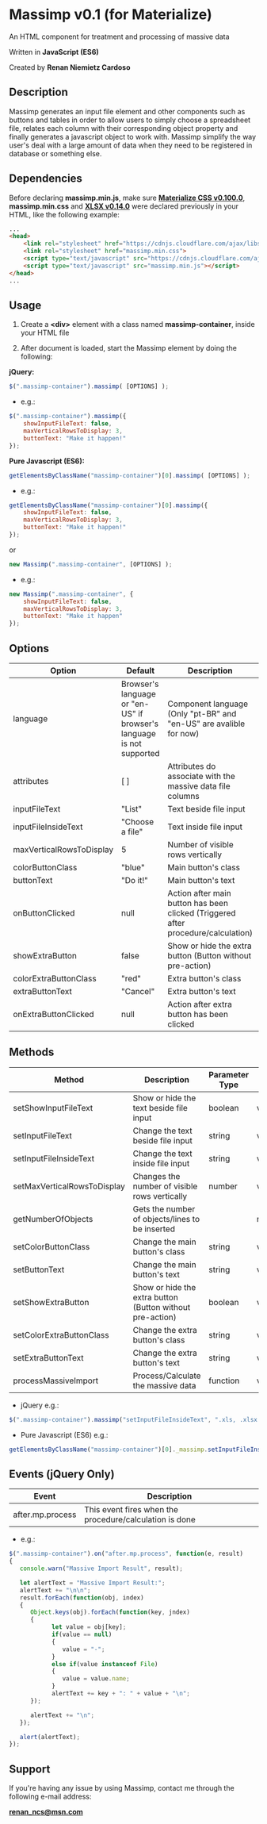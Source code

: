 # Massimp v0.1 (for Materialize)
An HTML component for treatment and processing of massive data

Written in **JavaScript (ES6)**

Created by **Renan Niemietz Cardoso**

## Description

Massimp generates an input file element and other components such as buttons and tables in order to allow users to simply choose a spreadsheet file, relates each column with their corresponding object property and finally generates a javascript object to work with. Massimp simplify the way user's deal with a large amount of data when they need to be registered in database or something else.

## Dependencies

Before declaring **massimp.min.js**, make sure **[Materialize CSS v0.100.0](https://github.com/Dogfalo/materialize/tree/v0.100.0)**, **massimp.min.css** and **[XLSX v0.14.0](https://github.com/SheetJS/js-xlsx/tree/v0.14.0)** were declared previously in your HTML, like the following example:
```html
...
<head>
    <link rel="stylesheet" href="https://cdnjs.cloudflare.com/ajax/libs/materialize/1.0.0/css/materialize.min.css">
    <link rel="stylesheet" href="massimp.min.css">
    <script type="text/javascript" src="https://cdnjs.cloudflare.com/ajax/libs/xlsx/0.14.0/xlsx.full.min.js"></script>
    <script type="text/javascript" src="massimp.min.js"></script>
</head>
...
```

## Usage

1. Create a **\<div\>** element with a class named **massimp-container**, inside your HTML file

2. After document is loaded, start the Massimp element by doing the following:

**jQuery:**
```javascript
$(".massimp-container").massimp( [OPTIONS] );
```
   * e.g.:
```javascript
$(".massimp-container").massimp({
    showInputFileText: false,
    maxVerticalRowsToDisplay: 3,
    buttonText: "Make it happen!"
});
```
   **Pure Javascript (ES6):**
```javascript
getElementsByClassName("massimp-container")[0].massimp( [OPTIONS] );
```
   * e.g.:
```javascript
getElementsByClassName("massimp-container")[0].massimp({
    showInputFileText: false,
    maxVerticalRowsToDisplay: 3,
    buttonText: "Make it happen!"
});
```
   or
```javascript
new Massimp(".massimp-container", [OPTIONS] );
```
   * e.g.:
```javascript
new Massimp(".massimp-container", {
    showInputFileText: false,
    maxVerticalRowsToDisplay: 3,
    buttonText: "Make it happen"
});
```

## Options

Option | Default | Description | Type
--- | --- | --- | ---
language | Browser's language or "en-US" if browser's language is not supported | Component language (Only "pt-BR" and "en-US" are avalible for now) | string
attributes | [ ] | Attributes do associate with the massive data file columns | Array of objects
inputFileText | "List" | Text beside file input | string
inputFileInsideText | "Choose a file" | Text inside file input | string
maxVerticalRowsToDisplay | 5 | Number of visible rows vertically | number
colorButtonClass | "blue" | Main button's class | string
buttonText | "Do it!" | Main button's text | string
onButtonClicked | null | Action after main button has been clicked (Triggered after procedure/calculation) | function
showExtraButton | false | Show or hide the extra button (Button without pre-action) | boolean
colorExtraButtonClass | "red" | Extra button's class | string
extraButtonText | "Cancel" | Extra button's text | string
onExtraButtonClicked | null | Action after extra button has been clicked | function

## Methods

Method | Description | Parameter Type | Return Type
--- | --- | --- | ---
setShowInputFileText | Show or hide the text beside file input | boolean | void
setInputFileText | Change the text beside file input | string | void
setInputFileInsideText | Change the text inside file input | string | void
setMaxVerticalRowsToDisplay | Changes the number of visible rows vertically | number | void
getNumberOfObjects | Gets the number of objects/lines to be inserted |  | number
setColorButtonClass | Change the main button's class | string | void
setButtonText | Change the main button's text | string | void
setShowExtraButton | Show or hide the extra button (Button without pre-action) | boolean | void
setColorExtraButtonClass | Change the extra button's class | string | void
setExtraButtonText | Change the extra button's text | string | void
processMassiveImport | Process/Calculate the massive data | function | void

   * jQuery e.g.:
```javascript
$(".massimp-container").massimp("setInputFileInsideText", ".xls, .xlsx or .csv file ...");
```
   * Pure Javascript (ES6) e.g.:
```javascript
getElementsByClassName("massimp-container")[0]._massimp.setInputFileInsideText(".xls, .xlsx or .csv file ...");
```

## Events (jQuery Only)

Event | Description
--- | ---
after.mp.process | This event fires when the procedure/calculation is done

   * e.g.:
```javascript
$(".massimp-container").on("after.mp.process", function(e, result)
{
   console.warn("Massive Import Result", result);

   let alertText = "Massive Import Result:";
   alertText += "\n\n";
   result.forEach(function(obj, index)
   {
      Object.keys(obj).forEach(function(key, jndex)
      {
            let value = obj[key];
            if(value == null)
            {
               value = "-";
            }
            else if(value instanceof File)
            {
               value = value.name;
            }
            alertText += key + ": " + value + "\n";
      });

      alertText += "\n";
   });

   alert(alertText);
});
```

## Support

If you're having any issue by using Massimp, contact me through the following e-mail address:

**[renan_ncs@msn.com](mailto:renan_ncs@msn.com)**